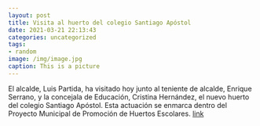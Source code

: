 ```yaml
---
layout: post
title: Visita al huerto del colegio Santiago Apóstol
date: 2021-03-21 22:13:43
categories: uncategorized
tags:
- random
image: /img/image.jpg
caption: This is a picture
---
```

El alcalde, Luis Partida, ha visitado hoy junto al teniente de alcalde, Enrique Serrano, y la concejala de Educación, Cristina Hernández, el nuevo huerto del colegio Santiago Apóstol. Esta actuación se enmarca dentro del Proyecto Municipal de Promoción de Huertos Escolares.   [link](https://www.ayto-villacanada.es/tu-ayuntamiento/visita-al-huerto-del-colegio-santiago-apostol/)
